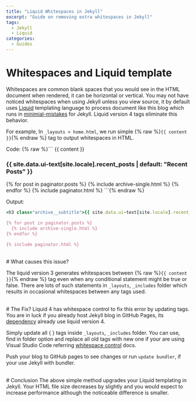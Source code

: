 ```yaml
---
title: "Liquid Whitespaces in Jekyll"
excerpt: "Guide on removing extra whitespaces in Jekyll"
tags:
  - Jekyll
  - Liquid
categories:
  - Guides
---
```


# Whitespaces and Liquid template

Whitespaces are common blank spaces that you would see in the HTML document when rendered, it can be horizontal or vertical. You may not have noticed whitespaces when using Jekyll unless you view source, it by default uses <a target="_blank" href="https://jekyllrb.com/docs/liquid/">Liquid</a> templating language to process document like this blog which runs in <a target="_blank" href="https://github.com/mmistakes/minimal-mistakes">minimial-mistakes</a> for Jekyll. Liquid version 4 tags eliminate this behavior.


For example, In ```_layouts > home.html```, we run simple {% raw %}```{{ content }}```{% endraw %} tag to output whitespaces in HTML.

Code:
{% raw %}```
  {{ content }}
  <h3 class="archive__subtitle">{{ site.data.ui-text[site.locale].recent_posts | default: "Recent Posts" }}</h3>
  {% for post in paginator.posts %}
    {% include archive-single.html %}
  {% endfor %}
  {% include paginator.html %}
```{% endraw %}

Output:
```ruby
<h3 class="archive__subtitle">{{ site.data.ui-text[site.locale].recent_posts | default: "Recent Posts" }}</h3>

{% for post in paginator.posts %}
  {% include archive-single.html %}
{% endfor %}

{% include paginator.html %}

```
<br>
# What causes this issue?

The liquid version 3 generates whitespaces between {% raw %}```{{ content }}```{% endraw %} tag even when any conditional statement might be true or false. There are lots of such statements in ```_layouts```, ```_includes``` folder which results in occasional whitespaces between any tags used.

<br>
# The Fix?
Liquid 4 has whitespace control to fix this error by updating tags. You are in luck if you already host Jekyll blog in GitHub Pages, its <a target="_blank" href="https://pages.github.com/versions/"> dependency</a> already use liquid version 4.

Simply update all { } tags inside ```_layouts```, ```_includes``` folder. You can use, find in folder option and replace all old tags with new one if your are using Visual Studio Code referring <a target="_blank" href="https://shopify.github.io/liquid/basics/whitespace/"> whitespace control</a> docs. 

Push your blog to GitHub pages to see changes or run ```update bundler```, if your use Jekyll with bundler.

<br>
# Conclusion
The above simple method upgrades your Liquid templating in Jekyll. Your HTML file size decreases by slightly and you would expect to increase performance although the noticeable difference is smaller.